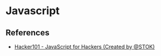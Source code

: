 # Javascript

## References

* [Hacker101 - JavaScript for Hackers (Created by @STOK)](https://www.youtube.com/watch?v=FTeE3OrTNoA)

